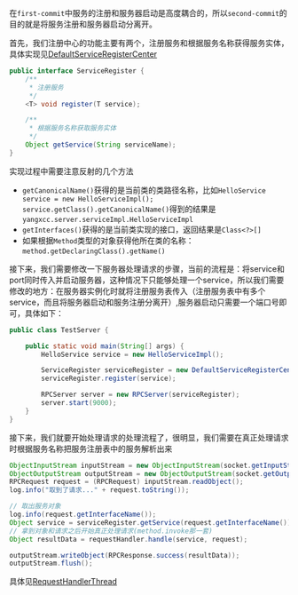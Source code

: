 在`first-commit`中服务的注册和服务器启动是高度耦合的，所以`second-commit`的目的就是将服务注册和服务器启动分离开。



首先，我们注册中心的功能主要有两个，注册服务和根据服务名称获得服务实体，具体实现见[DefaultServiceRegisterCenter](../rpc-core/src/main/java/yangxcc/register/DefaultServiceRegisterCenter.java)

```java
public interface ServiceRegister {
    /**
     * 注册服务
     */
    <T> void register(T service);

    /**
     * 根据服务名称获取服务实体
     */
    Object getService(String serviceName);
}
```

实现过程中需要注意反射的几个方法

- `getCanonicalName()`获得的是当前类的类路径名称，比如`HelloService service = new HelloServiceImpl(); service.getClass().getCanonicalName()`得到的结果是`yangxcc.server.serviceImpl.HelloServiceImpl`
- `getInterfaces()`获得的是当前类实现的接口，返回结果是`Class<?>[]`
- 如果根据`Method`类型的对象获得他所在类的名称：`method.getDeclaringClass().getName()`



接下来，我们需要修改一下服务器处理请求的步骤，当前的流程是：将service和port同时传入并启动服务器，这种情况下只能够处理一个service，所以我们需要修改的地方：在服务器实例化时就将注册服务表传入（注册服务表中有多个service，而且将服务器启动和服务注册分离开）,服务器启动只需要一个端口号即可，具体如下：

```java
public class TestServer {

    public static void main(String[] args) {
        HelloService service = new HelloServiceImpl();

        ServiceRegister serviceRegister = new DefaultServiceRegisterCenter();
        serviceRegister.register(service);

        RPCServer server = new RPCServer(serviceRegister);
        server.start(9000);
    }
}
```



接下来，我们就要开始处理请求的处理流程了，很明显，我们需要在真正处理请求时根据服务名称把服务注册表中的服务解析出来

```java
ObjectInputStream inputStream = new ObjectInputStream(socket.getInputStream());
ObjectOutputStream outputStream = new ObjectOutputStream(socket.getOutputStream());
RPCRequest request = (RPCRequest) inputStream.readObject();
log.info("取到了请求..." + request.toString());

// 取出服务对象
log.info(request.getInterfaceName());
Object service = serviceRegister.getService(request.getInterfaceName());
// 拿到对象和请求之后开始真正处理请求(method.invoke那一套)
Object resultData = requestHandler.handle(service, request);

outputStream.writeObject(RPCResponse.success(resultData));
outputStream.flush();
```

具体见[RequestHandlerThread](../rpc-core/src/main/java/yangxcc/server/RequestHandlerThread.java)